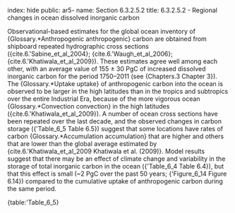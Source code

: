 index: hide
public: ar5-
name: Section 6.3.2.5.2
title: 6.3.2.5.2 - Regional changes in ocean dissolved inorganic carbon

Observational-based estimates for the global ocean inventory of {Glossary.*Anthropogenic anthropogenic} carbon are obtained from shipboard repeated hydrographic cross sections ({cite.6.'Sabine_et_al_2004}; {cite.6.'Waugh_et_al_2006}; {cite.6.'Khatiwala_et_al_2009}). These estimates agree well among each other, with an average value of 155 ± 30 PgC of increased dissolved inorganic carbon for the period 1750–2011 (see {Chapters.3 Chapter 3}). The {Glossary.*Uptake uptake} of anthropogenic carbon into the ocean is observed to be larger in the high latitudes than in the tropics and subtropics over the entire Industrial Era, because of the more vigorous ocean {Glossary.*Convection convection} in the high latitudes ({cite.6.'Khatiwala_et_al_2009}). A number of ocean cross sections have been repeated over the last decade, and the observed changes in carbon storage ({'Table_6_5 Table 6.5}) suggest that some locations have rates of carbon {Glossary.*Accumulation accumulation} that are higher and others that are lower than the global average estimated by {cite.6.'Khatiwala_et_al_2009 Khatiwala et al. (2009)}. Model results suggest that there may be an effect of climate change and variability in the storage of total inorganic carbon in the ocean ({'Table_6_4 Table 6.4}), but that this effect is small (~2 PgC over the past 50 years; {'Figure_6_14 Figure 6.14}) compared to the cumulative uptake of anthropogenic carbon during the same period.

{table:'Table_6_5}

